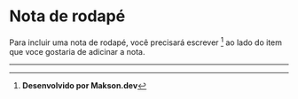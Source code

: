 # Nota de rodapé

Para incluir uma nota de rodapé, você precisará escrever [^1] ao lado do item que voce gostaria de adicinar a nota.

---

[^1]:**Desenvolvido por Makson.dev**